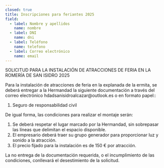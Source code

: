 ```yaml
---
closed: true
title: Inscripciones para feriantes 2025
field:
  - label: Nombre y apellidos
    name: nombre
  - label: DNI
    name: dni
  - label: Teléfono
    name: telefono
  - label: Correo electrónico
    name: email
---
```


SOLICITUD PARA LA INSTALACIÓN DE ATRACCIONES DE FERIA EN LA ROMERÍA DE SAN ISIDRO 2025

Para la instalación de atracciones de feria en la explanada de la ermita, se deberá entregar a la Hermandad la siguiente documentación a través del correo electrónico hdadsanisidroalcazar\@outlook.es o en formato papel::

1. Seguro de responsabilidad civil

De igual forma, las condiciones para realizar el montaje serán:

1. Se deberá respetar el lugar marcado por la Hermandad, sin sobrepasar las líneas que delimitan el espacio disponible.
2. El empresario deberá traer su grupo generador para proporcionar luz y sonido a la atracción.
3. El precio fijado para la instalación es de 150 € por atracción.

La no entrega de la documentación requerida, o el incumplimiento de las condiciones, conllevará el desestimiento de la solicitud.
